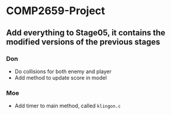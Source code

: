 # COMP2659-Project

## Add everything to Stage05, it contains the modified versions of the previous stages

### Don
- Do collisions for both enemy and player
- Add method to update score in model


### Moe
- Add timer to main method, called `klingon.c`
